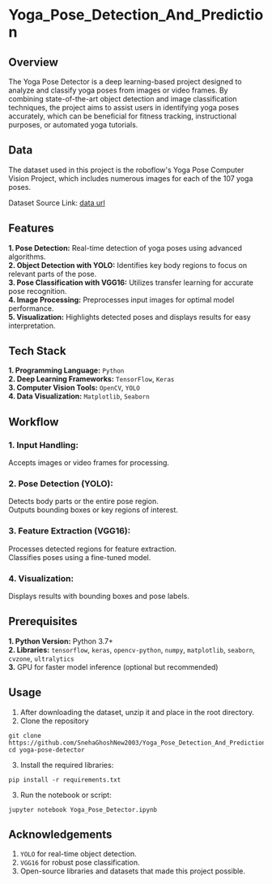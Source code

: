 # Yoga_Pose_Detection_And_Prediction


## Overview

The Yoga Pose Detector is a deep learning-based project designed to analyze and classify yoga poses from images or video frames. By combining state-of-the-art object detection and image classification techniques, the project aims to assist users in identifying yoga poses accurately, which can be beneficial for fitness tracking, instructional purposes, or automated yoga tutorials.

## Data
The dataset used in this project is the roboflow's Yoga Pose Computer Vision Project, which includes numerous images for each of the 107 yoga poses.

Dataset Source Link: [data url](https://universe.roboflow.com/new-workspace-mujgg/yoga-pose/dataset/1)


## Features

**1. Pose Detection:** Real-time detection of yoga poses using advanced algorithms.<br>
**2. Object Detection with YOLO:** Identifies key body regions to focus on relevant parts of the pose.<br>
**3. Pose Classification with VGG16:** Utilizes transfer learning for accurate pose recognition.<br>
**4. Image Processing:** Preprocesses input images for optimal model performance.<br>
**5. Visualization:** Highlights detected poses and displays results for easy interpretation.


## Tech Stack

**1. Programming Language:** `Python`<br>
**2. Deep Learning Frameworks:** `TensorFlow`, `Keras` <br>
**3. Computer Vision Tools:** `OpenCV`, `YOLO`<br>
**4. Data Visualization:** `Matplotlib`, `Seaborn`<br>


## Workflow

### 1. Input Handling:
Accepts images or video frames for processing.

### 2. Pose Detection (YOLO):
Detects body parts or the entire pose region.<br>
Outputs bounding boxes or key regions of interest.

### 3. Feature Extraction (VGG16):
Processes detected regions for feature extraction.<br>
Classifies poses using a fine-tuned model.

### 4. Visualization:
Displays results with bounding boxes and pose labels.


## Prerequisites

**1. Python Version:** Python 3.7+<br>
**2. Libraries:** `tensorflow`, `keras`, `opencv-python`, `numpy`, `matplotlib`, `seaborn`, `cvzone`, `ultralytics`<br>
**3.** GPU for faster model inference (optional but recommended)<br>


## Usage

1. After downloading the dataset, unzip it and place in the root directory.
2. Clone the repository
```
git clone https://github.com/SnehaGhoshNew2003/Yoga_Pose_Detection_And_Prediction.git
cd yoga-pose-detector
```
3. Install the required libraries:
```
pip install -r requirements.txt
```
3. Run the notebook or script:
```
jupyter notebook Yoga_Pose_Detector.ipynb
```


## Acknowledgements

1. `YOLO` for real-time object detection.
2. `VGG16` for robust pose classification.
3. Open-source libraries and datasets that made this project possible.
